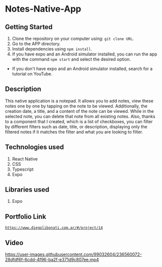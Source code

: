 # Notes-Native-App

## Getting Started

1. Clone the repository on your computer using: `git clone URL`.
2. Go to the APP directory.
3. Install dependencies using `npm install`.
4. If you have expo and an Android simulator installed, you can run the app with the command `npm start` and select the desired option.

- If you don't have expo and an Android simulator installed, search for a tutorial on YouTube.

## Description

This native application is a notepad. It allows you to add notes, view these notes one by one by tapping on the note to be viewed. Additionally, the creation date, a title, and a content of the note can be viewed. While in the selected note, you can delete that note from all existing notes. Also, thanks to a component that I created, which is a list of checkboxes, you can filter by different filters such as date, title, or description, displaying only the filtered notes if it matches the filter and what you are looking to filter.

## Technologies used

1. React Native
2. CSS
3. Typescript
4. Expo

## Libraries used

1. Expo

## Portfolio Link

[`https://www.diegolibonati.com.ar/#/project/14`](https://www.diegolibonati.com.ar/#/project/14)

## Video

https://user-images.githubusercontent.com/99032604/236560072-28dfdf6f-6cdd-4f96-ba2f-e371d9c807ee.mp4
